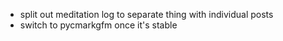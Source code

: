 * split out meditation log to separate thing with individual posts
* switch to pycmarkgfm once it's stable
